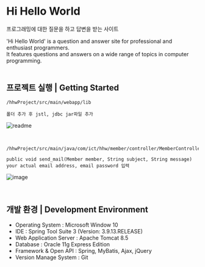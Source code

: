 # Hi Hello World 
 프로그래밍에 대한 질문을 하고 답변을 받는 사이트

'Hi Hello World' is a question and answer site for professional and enthusiast programmers.  
It features questions and answers on a wide range of topics in computer programming.
  <br><br>
## 프로젝트 실행 | Getting Started

``` 
/hhwProject/src/main/webapp/lib

폴더 추가 후 jstl, jdbc jar파일 추가
``` 


![readme](https://user-images.githubusercontent.com/48824321/107194208-169a0100-6a33-11eb-8103-adda81286a82.png)

<br>  

``` 
/hhwProject/src/main/java/com/ict/hhw/member/controller/MemberController.java 

public void send_mail(Member member, String subject, String message)
your actual email address, email password 입력
```

![image](https://user-images.githubusercontent.com/48824321/107697432-8ee41900-6cf6-11eb-8fe4-b56801de9175.png)


<br>  

## 개발 환경 | Development Environment
- Operating System : Microsoft Window 10
- IDE : Spring Tool Suite 3 (Version: 3.9.13.RELEASE)
- Web Application Server : Apache Tomcat 8.5
- Database : Oracle 11g Express Edition
- Framework & Open API : Spring, MyBatis, Ajax, jQuery
- Version Manage System : Git
